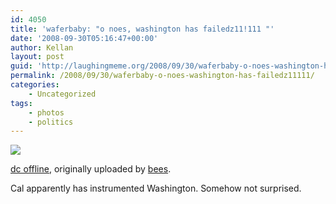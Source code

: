 ```yaml
---
id: 4050
title: 'waferbaby: "o noes, washington has failedz11!111 "'
date: '2008-09-30T05:16:47+00:00'
author: Kellan
layout: post
guid: 'http://laughingmeme.org/2008/09/30/waferbaby-o-noes-washington-has-failedz11111/'
permalink: /2008/09/30/waferbaby-o-noes-washington-has-failedz11111/
categories:
    - Uncategorized
tags:
    - photos
    - politics
---
```


[![](http://farm4.static.flickr.com/3164/2900469003_d99f9bbc18.jpg)](http://www.flickr.com/photos/bees/2900469003/ "photo sharing")

<span class="flickr-caption">[dc offline](http://www.flickr.com/photos/bees/2900469003/), originally uploaded by [bees](http://www.flickr.com/people/bees/).</span>

 Cal apparently has instrumented Washington. Somehow not surprised.